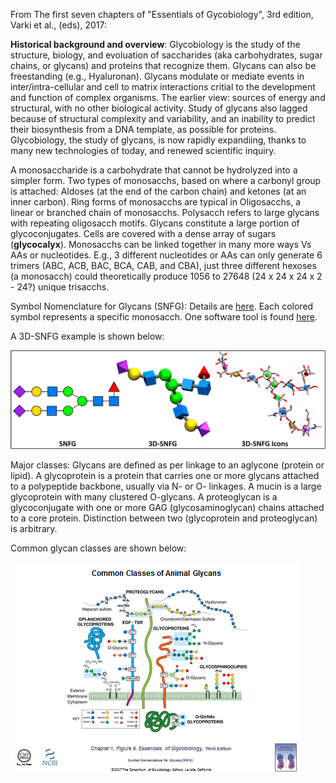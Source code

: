 From The first seven chapters of "Essentials of Gycobiology", 3rd edition, Varki et al., (eds), 2017:

**Historical background and overview**: Glycobiology is the study of the structure, biology, and evoluation of saccharides (aka carbohydrates, sugar chains, or glycans) and proteins that recognize them. Glycans can also be freestanding (e.g., Hyaluronan). Glycans modulate or mediate events in inter/intra-cellular and cell to matrix interactions critial to the development and function of complex organisms. The earlier view: sources of energy and structural, with no other biological activity. Study of glycans also lagged because of structural complexity and variability, and an inability to predict their biosynthesis from a DNA template, as possible for proteins. Glycobiology, the study of glycans, is now rapidly expandiing, thanks to many new technologies of today, and renewed scientific inquiry. 

A monosaccharide is a carbohydrate that cannot be hydrolyzed into a simpler form. Two types of monosacchs, based on where a carbonyl group is attached: Aldoses (at the end of the carbon chain) and ketones (at an inner carbon). Ring forms of monosacchs are typical in Oligosacchs, a linear or branched chain of monosacchs. Polysacch refers to large glycans with repeating oligosacch motifs. Glycans constitute a large portion of glycoconjugates. Cells are covered with a dense array of sugars (<b>glycocalyx</b>). Monosacchs can be linked together in many more ways Vs AAs or nucleotides. E.g., 3 different nucleotides or AAs can only generate 6 trimers (ABC, ACB, BAC, BCA, CAB, and CBA), just three different hexoses (a monosacch) could theoretically produce 1056 to 27648 (24 x 24 x 24 x 2 - 24?) unique trisacchs. 

Symbol Nomenclature for Glycans (SNFG): Details are [here](https://www.ncbi.nlm.nih.gov/glycans/snfg.html). Each colored symbol represents a specific monosacch. One software tool is found [here](http://glycam.org/docs/othertoolsservice/2016/06/03/3d-symbol-nomenclature-for-glycans-3d-snfg/). 

A 3D-SNFG example is shown below: 

![alt text](https://github.com/shankar4/Glycobiology/blob/master/Glycobiology/SNFG%20Example.jpg)

Major classes: Glycans are defined as per linkage to an aglycone (protein or lipid). A glycoprotein is a protein that carries one or more glycans attached to a polypeptide backbone, usually via N- or O- linkages. A mucin is a large glycoprotein with many clustered O-glycans. A proteoglycan is a glycoconjugate with one or more GAG (glycosaminoglycan) chains attached to a core protein. Distinction between two (glycoprotein and proteoglycan) is arbitrary. 

Common glycan classes are shown below:

![alt text](https://github.com/shankar4/Glycobiology/blob/master/Glycobiology/Animal%20Glycans.png)
